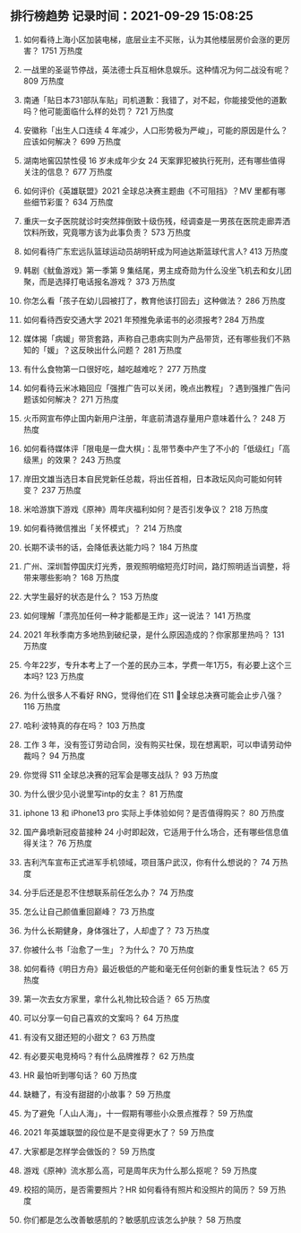 
## 排行榜趋势 记录时间：2021-09-29 15:08:25
  
  1. 如何看待上海小区加装电梯，底层业主不买账，认为其他楼层房价会涨的更厉害？ 1751 万热度
    
  2. 一战里的圣诞节停战，英法德士兵互相休息娱乐。这种情况为何二战没有呢？ 809 万热度
    
  3. 南通「贴日本731部队车贴」司机道歉：我错了，对不起，你能接受他的道歉吗？他可能面临什么样的处罚？ 721 万热度
    
  4. 安徽称「出生人口连续 4 年减少，人口形势极为严峻」，可能的原因是什么？应该如何解决？ 699 万热度
    
  5. 湖南地窖囚禁性侵 16 岁未成年少女 24 天案罪犯被执行死刑，还有哪些值得关注的信息？ 677 万热度
    
  6. 如何评价《英雄联盟》2021 全球总决赛主题曲《不可阻挡》？MV 里都有哪些细节彩蛋？ 634 万热度
    
  7. 重庆一女子医院就诊时突然摔倒致十级伤残，经调查是一男孩在医院走廊弄洒饮料所致，究竟哪方该为此事负责？ 573 万热度
    
  8. 如何看待广东宏远队篮球运动员胡明轩成为阿迪达斯篮球代言人? 413 万热度
    
  9. 韩剧《鱿鱼游戏》第一季第 9 集结尾，男主成奇勋为什么没坐飞机去和女儿团聚，而是选择打电话报名游戏？ 373 万热度
    
  10. 你怎么看「孩子在幼儿园被打了，教育他该打回去」这种做法？ 286 万热度
    
  11. 如何看待西安交通大学 2021 年预推免承诺书的必须报考? 284 万热度
    
  12. 媒体揭「病媛」带货套路，声称自己患病实则为产品带货，还有哪些我们不熟知的「媛」？这反映出什么问题？ 281 万热度
    
  13. 有什么食物第一口很好吃，越吃越难吃？ 277 万热度
    
  14. 如何看待云米冰箱回应「强推广告可以关闭，晚点出教程」？遇到强推广告问题该如何解决？ 271 万热度
    
  15. 火币网宣布停止国内新用户注册，年底前清退存量用户意味着什么？ 248 万热度
    
  16. 如何看待媒体评「限电是一盘大棋」：乱带节奏中产生了不小的「低级红」「高级黑」的效果？ 243 万热度
    
  17. 岸田文雄当选日本自民党新任总裁，将出任首相，日本政坛风向可能如何转变？ 237 万热度
    
  18. 米哈游旗下游戏《原神》周年庆福利如何？是否引发争议？ 218 万热度
    
  19. 如何看待微信推出「关怀模式」？ 214 万热度
    
  20. 长期不读书的话，会降低表达能力吗？ 184 万热度
    
  21. 广州、深圳暂停国庆灯光秀，景观照明缩短亮灯时间，路灯照明适当调整，将带来哪些影响？ 168 万热度
    
  22. 大学生最好的状态是什么？ 153 万热度
    
  23. 如何理解「漂亮加任何一种才能都是王炸」这一说法？ 141 万热度
    
  24. 2021 年秋季南方多地热到破纪录，是什么原因造成的？你家那里热吗？ 131 万热度
    
  25. 今年22岁，专升本考上了一个差的民办三本，学费一年1万5，有必要上这个三本吗? 123 万热度
    
  26. 为什么很多人不看好 RNG，觉得他们在 S11 全球总决赛可能会止步八强？ 116 万热度
    
  27. 哈利·波特真的存在吗？ 103 万热度
    
  28. 工作 3 年，没有签订劳动合同，没有购买社保，现在想离职，可以申请劳动仲裁吗？ 94 万热度
    
  29. 你觉得 S11 全球总决赛的冠军会是哪支战队？ 93 万热度
    
  30. 为什么很少见小说里写intp的女主？ 81 万热度
    
  31. iphone 13 和 iPhone13 pro 实际上手体验如何？是否值得购买？ 80 万热度
    
  32. 国产鼻喷新冠疫苗接种 24 小时即起效，它适用于什么场合，还有哪些信息值得关注？ 76 万热度
    
  33. 吉利汽车宣布正式进军手机领域，项目落户武汉，你有什么想说的？ 74 万热度
    
  34. 分手后还是忍不住想联系前任怎么办？ 74 万热度
    
  35. 怎么让自己颜值重回巅峰？ 73 万热度
    
  36. 为什么长期健身，身体强壮了，人却虚了？ 73 万热度
    
  37. 你被什么书「治愈了一生」？为什么？ 70 万热度
    
  38. 如何看待《明日方舟》最近极低的产能和毫无任何创新的重复性玩法？ 65 万热度
    
  39. 第一次去女方家里，拿什么礼物比较合适？ 65 万热度
    
  40. 可以分享一句自己喜欢的文案吗？ 64 万热度
    
  41. 有没有又甜还短的小甜文？ 63 万热度
    
  42. 有必要买电竞椅吗？有什么品牌推荐？ 62 万热度
    
  43. HR 最怕听到哪句话？ 60 万热度
    
  44. 缺糖了，有没有甜甜的小故事？ 59 万热度
    
  45. 为了避免「人山人海」，十一假期有哪些小众景点推荐？ 59 万热度
    
  46. 2021 年英雄联盟的段位是不是变得更水了？ 59 万热度
    
  47. 大家都是怎样学会做饭的？ 59 万热度
    
  48. 游戏《原神》流水那么高，可是周年庆为什么那么抠呢？ 59 万热度
    
  49. 校招的简历，是否需要照片？HR 如何看待有照片和没照片的简历？ 59 万热度
    
  50. 你们都是怎么改善敏感肌的？敏感肌应该怎么护肤？ 58 万热度
    